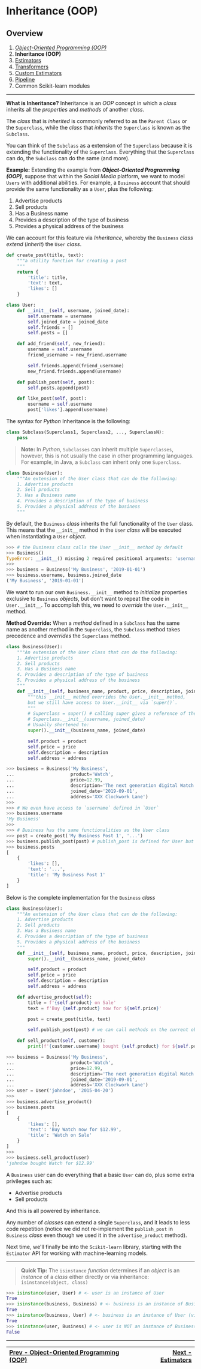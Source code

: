 # Inheritance (OOP)

## Overview
1. [_Object-Oriented Programming (OOP)_](./object-oriented-programming.md)
2. **Inheritance (OOP)**
3. [Estimators](./estimators.md)
4. [Transformers](./transformers)
5. [Custom Estimators](./custom_estimators.md)
6. [Pipeline](./pipeline.md)
7. Common Scikit-learn modules

---

**What is Inheritance?**
Inheritance is an _OOP_ concept in which a _class_ inherits all the _properties_ and _methods_ of another _class_.

The _class_ that is _inherited_ is commonly referred to as the `Parent Class` or the `Superclass`, while the _class_ that _inherits_ the `Superclass` is known as the `Subclass`.

You can think of the `Subclass` as a extension of the `Superclass` because it is extending the functionality of the `Superclass`. Everything that the `Superclass` can do, the `Subclass` can do the same (and more).

**Example:**
Extending the example from **_Object-Oriented Programming (OOP)_**, suppose that within the _Social Media_ platform, we want to model `Users` with additional abilities. For example, a `Business` account that should provide the same functionality as a `User`, plus the following:
1. Advertise products
2. Sell products
3. Has a Business name
4. Provides a description of the type of business
5. Provides a physical address of the business

We can account for this feature via _Inheritance_, whereby the `Business` _class_ _extend_ (_inherit_) the `User` _class_.

```python
def create_post(title, text):
    """a utility function for creating a post
    """
    return {
        'title': title,
        'text': text,
        'likes': []
    }
```
```python
class User:
    def __init__(self, username, joined_date):
        self.username = username
        self.joined_date = joined_date
        self.friends = []
        self.posts = []

    def add_friend(self, new_friend):
        username = self.username
        friend_username = new_friend.username

        self.friends.append(friend_username)
        new_friend.friends.append(username)

    def publish_post(self, post):
        self.posts.append(post)

    def like_post(self, post):
        username = self.username
        post['likes'].append(username)
```

The syntax for _Python_ Inheritance is the following:
```python
class Subclass(Superclass1, Superclass2, ..., SuperclassN):
    pass
```

> **Note:**
In _Python_, `Subclasses` can inherit multiple `Superclasses`, however, this is not usually the case in other programming languages.
For example, in Java, a `Subclass` can inherit only one `Superclass`.

```python
class Business(User):
    """An extension of the User class that can do the following:
    1. Advertise products
    2. Sell products
    3. Has a Business name
    4. Provides a description of the type of business
    5. Provides a physical address of the business
    """
```

By default, the `Business` _class_ inherits the full functionality of the `User` class. This means that the `__init__` method in the `User` _class_ will be executed when instantiating a `User` _object_.

```python
>>> # the Business class calls the User __init__ method by default
>>> Business()
TypeError: __init__() missing 2 required positional arguments: 'username' and 'joined_date'
>>>
>>> business = Business('My Business', '2019-01-01')
>>> business.username, business.joined_date
('My Business', '2019-01-01')
```

We want to run our own `Business.__init__` method to _initialize_ properties exclusive to `Business` _objects_, but don't want to repeat the code in `User.__init__`.
To accomplish this, we need to _override_ the `User.__init__` method.

**Method Override:**
When a _method_ defined in a `Subclass` has the same name as another method in the `Superclass`,
the `Subclass` method takes precedence and _overrides_ the `Superclass` method.

```python
class Business(User):
    """An extension of the User class that can do the following:
    1. Advertise products
    2. Sell products
    3. Has a Business name
    4. Provides a description of the type of business
    5. Provides a physical address of the business
    """
    def __init__(self, business_name, product, price, description, joined_date, address):
        """this __init__ method overrides the User.__init__ method,
        but we still have access to User.__init__ via `super()`.
        """
        # Superclass = super() # calling super gives a reference of the Superclass
        # Superclass.__init__(username, joined_date)
        # Usually shortened to:
        super().__init__(business_name, joined_date)

        self.product = product
        self.price = price
        self.description = description
        self.address = address
```
```python
>>> business = Business('My Business',
...                     product='Watch',
...                     price=12.99,
...                     description='The next generation digital Watch shop',
...                     joined_date='2019-09-01',
...                     address='XXX Clockwork Lane')
>>>
>>> # We even have access to `username` defined in `User`
>>> business.username
'My Business'
>>>
>>> # Business has the same functionalities as the User class
>>> post = create_post('My Business Post 1', '...')
>>> business.publish_post(post) # publish_post is defined for User but works with Business objects
>>> business.posts
[
    {
        'likes': [],
        'text': '...',
        'title': 'My Business Post 1'
    }
]
```

Below is the complete implementation for the `Business` _class_
```python
class Business(User):
    """An extension of the User class that can do the following:
    1. Advertise products
    2. Sell products
    3. Has a Business name
    4. Provides a description of the type of business
    5. Provides a physical address of the business
    """
    def __init__(self, business_name, product, price, description, joined_date, address):
        super().__init__(business_name, joined_date)

        self.product = product
        self.price = price
        self.description = description
        self.address = address

    def advertise_product(self):
        title = f'{self.product} on Sale'
        text = f'Buy {self.product} now for ${self.price}'

        post = create_post(title, text)

        self.publish_post(post) # we can call methods on the current object, even if it was defined in the Superclass

    def sell_product(self, customer):
        print(f'{customer.username} bought {self.product} for ${self.price}')
```

```python
>>> business = Business('My Business',
...                     product='Watch',
...                     price=12.99,
...                     description='The next generation digital Watch shop',
...                     joined_date='2019-09-01',
...                     address='XXX Clockwork Lane')
>>> user = User('johndoe', '2015-04-20')
>>>
>>> business.advertise_product()
>>> business.posts
[
    {
        'likes': [],
        'text': 'Buy Watch now for $12.99',
        'title': 'Watch on Sale'
    }
]
>>>
>>> business.sell_product(user)
'johndoe bought Watch for $12.99'
```

A `Business` user can do everything that a basic `User` can do, plus some extra privileges such as:
- Advertise products
- Sell products

And this is all powered by inheritance.

Any number of _classes_ can extend a single `Superclass`, and it leads to less code repetition (notice we did not re-implement the `publish_post` in `Business` _class_ even though we used it in the `advertise_product` method).

Next time, we'll finally be into the `Scikit-learn` library, starting with the `Estimator` API for working with machine-learning models.

---
> **Quick Tip:**
The `isinstance` _function_ determines if an _object_ is an _instance_ of a _class_ either directly or via inheritance:
`isinstance(object, class)`
```python
>>> isinstance(user, User) # <- user is an instance of User
True
>>> isinstance(business, Business) # <- business is an instance of Business
True
>>> isinstance(business, User) # <- business is an instance of User (via Inheritance)
True
>>> isinstance(user, Business) # <- user is NOT an instance of Business
False
```

---
| [Prev - Object-Oriented Programming (OOP)](./object-oriented-programming.md) | [Next - Estimators](./estimators.md) |
|:-----------------------------------------------------------------------------|-------------------------------------:|

